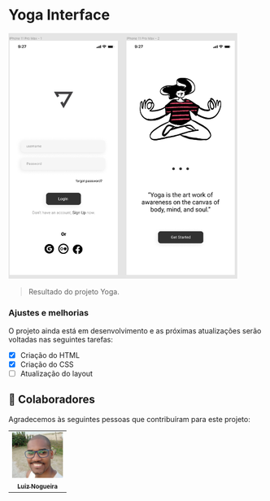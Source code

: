 # Yoga Interface

<!---Esses são exemplos. Veja https://shields.io para outras pessoas ou para personalizar este conjunto de escudos. Você pode querer incluir dependências, status do projeto e informações de licença aqui--->



<img src="./Assets/logo-yoga.png" width="450px" alt="logo yoga">

> Resultado do projeto Yoga.

### Ajustes e melhorias

O projeto ainda está em desenvolvimento e as próximas atualizações serão voltadas nas seguintes tarefas:

- [x] Criação do HTML
- [x] Criação do  CSS
- [ ] Atualização do layout

## 🤝 Colaboradores

Agradecemos às seguintes pessoas que contribuíram para este projeto:

<table>
  <tr>
    <td align="center">
      <a href="https://www.linkedin.com/in/luiz-carlos-nogueira-silva-944a896b/">
        <img src="./Assets/LUIZ.png" width="100px;" alt="Foto Luiz Nogueira no GitHub"/><br>
        <sub>
          <b>Luiz Nogueira</b>
        </sub>
      </a>
    </td>
   
    
  </tr>
</table>

